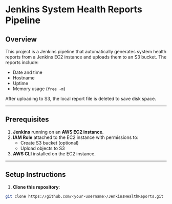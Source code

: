 # Jenkins System Health Reports Pipeline

## Overview
This project is a Jenkins pipeline that automatically generates system health reports from a Jenkins EC2 instance and uploads them to an S3 bucket. The reports include:

- Date and time
- Hostname
- Uptime
- Memory usage (`free -m`)

After uploading to S3, the local report file is deleted to save disk space.

---

## Prerequisites

1. **Jenkins** running on an **AWS EC2 instance**.
2. **IAM Role** attached to the EC2 instance with permissions to:
   - Create S3 bucket (optional)
   - Upload objects to S3
3. **AWS CLI** installed on the EC2 instance.

---

## Setup Instructions

1. **Clone this repository**:
```bash
git clone https://github.com/<your-username>/JenkinsHealthReports.git
